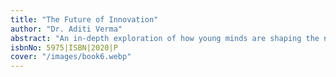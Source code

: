 ```yaml
---
title: "The Future of Innovation"
author: "Dr. Aditi Verma"
abstract: "An in-depth exploration of how young minds are shaping the next wave of technological and social advancements."
isbnNo: 5975|ISBN|2020|P
cover: "/images/book6.webp"
---
```

